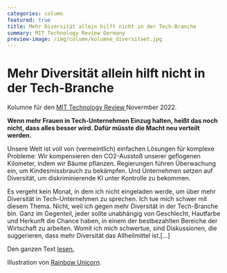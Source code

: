 ```yaml
---
categories: column
featured: true
title: Mehr Diversität allein hilft nicht in der Tech-Branche 
summary: MIT Technology Review Germany
preview-image: /img/column/kolumne_diversitaet.jpg
---
```


# Mehr Diversität allein hilft nicht in der Tech-Branche 

<p>Kolumne für den <a href="https://www.heise.de/meinung/Kommentar-Mehr-Diversitaet-allein-hilft-nicht-in-der-Techbranche-7349535.html">MIT Technology Review </a> Novermber 2022.</p>
<b>Wenn mehr Frauen in Tech-Unternehmen Einzug halten, heißt das noch nicht, dass alles besser wird. Dafür müsste die Macht neu verteilt werden.</b>

<p>Unsere Welt ist voll von (vermeintlich) einfachen Lösungen für komplexe Probleme: Wir kompensieren den CO2-Ausstoß unserer geflogenen Kilometer, indem wir Bäume pflanzen. Regierungen führen Überwachung ein, um Kindesmissbrauch zu bekämpfen. Und Unternehmen setzen auf Diversität, um diskriminierende KI unter Kontrolle zu bekommen.

Es vergeht kein Monat, in dem ich nicht eingeladen werde, um über mehr Diversität in Tech-Unternehmen zu sprechen. Ich tue mich schwer mit diesem Thema. Nicht, weil ich gegen mehr Diversität in der Tech-Branche bin. Ganz im Gegenteil, jeder sollte unabhängig von Geschlecht, Hautfarbe und Herkunft die Chance haben, in einem der bestbezahlten Bereiche der Wirtschaft zu arbeiten. Womit ich mich schwertue, sind Diskussionen, die suggerieren, dass mehr Diversität das Allheilmittel ist.[...] </p>

<p>Den ganzen Text <a href="https://www.heise.de/meinung/Kommentar-Mehr-Diversitaet-allein-hilft-nicht-in-der-Techbranche-7349535.html">lesen.</a></p>

Illustration von <a href="https://rainbow-unicorn.com/#welcome">Rainbow Unicorn</a>.

